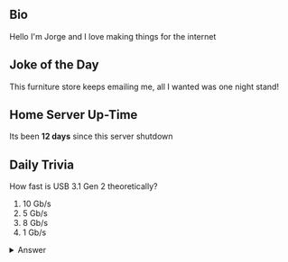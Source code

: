 ## Bio

Hello I'm Jorge and I love making things for the internet

## Joke of the Day

This furniture store keeps emailing me, all I wanted was one night stand!

## Home Server Up-Time

Its been **12 days** since this server shutdown


## Daily Trivia

How fast is USB 3.1 Gen 2 theoretically?
 1. 10 Gb/s
 2. 5 Gb/s
 3. 8 Gb/s
 4. 1 Gb/s

<details>
  <summary>Answer</summary>
  10 Gb/s
</details>
